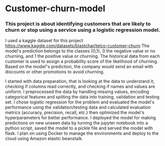 # Customer-churn-model
### This project is about identifying customers that are likely to churn or stop using a service using a logistic regression model.

I used a kaggle dataset for this project https://www.kaggle.com/datasets/blastchar/telco-customer-churn 
The model's prediction belongs to the classes {0,1}, 0 the negative value or no churning, and 1 the positive value or churning. The historical data from each customer is used to assign a probability score of the likelihood of churning. Based on the model"s prediction, the company would send an email with discounts or other promotions to avoid churning. 

I started with data preparation, that is looking at the data to understand it, checking if columns read correctly, and checking if names and values are uniform. I preprocessed the data by handling missing values, encoding categorical features and spliting the data into training, validation and testing set. I chose logistic regression for the problem and evaluated the model's performance using the validation/testing data and calculated evaluation metrics (accuracy, precision, recall, etc.) then optimized the model's hyperparameters for better performance. I deployed the model for making predictions on new unseen data by turning the jupyter notebook into a python script, saved the model to a pickle file and served the model with flask. I plan on using Docker to manage the environments and deploy to the cloud using Amazon elastic beanstalk. 
